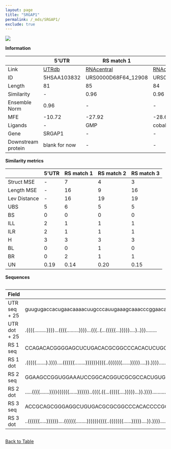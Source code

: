 ```yaml
---
layout: page
title: "SRGAP1"
permalink: /_mds/SRGAP1/
exclude: true
---
```




![](../../alns_9.28.22/aln_5HSAA103832_0.986.png?raw=true)


**Information**

| | 5'UTR       | RS match 1   | RS match 2  | RS match 3 |
| ---- | ----------- | ----------- | ----------- | ----------- |
| Link | <a href="http://utrdb.ba.itb.cnr.it/getutr/5HSAA103832/1" target="_blank" rel="noopener noreferrer">UTRdb</a>   | <a href="https://rnacentral.org/rna/URS0000D68F64/12908" target="_blank" rel="noopener noreferrer">RNAcentral</a>     |<a href="https://rnacentral.org/rna/URS0000AB6B79/227882" target="_blank" rel="noopener noreferrer">RNAcentral</a>  | <a href="https://rnacentral.org/rna/URS0000D69732/12908" target="_blank" rel="noopener noreferrer">RNAcentral</a>   |
| ID | 5HSAA103832     | URS0000D68F64_12908     | URS0000AB6B79_227882     | URS0000D69732_12908     |
| Length | 81     |  85    | 84   |  85    |
| Similarity | - | 0.96 | 0.96 | 0.95 |
| Ensemble Norm | 0.96 | - | - | - |
| MFE | -10.72 | -27.92 | -28.67 | -35.92 |
| Ligands | - | GMP | cobalamin | GMP |
| Gene | SRGAP1 | - | - | - |
| Downstream protein | blank for now    |    -    | -  | - |


**Similarity metrics**

| | 5'UTR       | RS match 1   | RS match 2  | RS match 3 |
| ---- | ----------- | ----------- | ----------- | ----------- |
| Struct MSE | - | 7 | 4 | 3 |
| Length MSE | - | 16 | 9 | 16 |
| Lev Distance | - | 16 | 19 | 19 |
| UBS| 5 | 6 | 5 | 5 |
| BS | 0 | 0 | 0 | 0 |
| ILL | 2 | 1 | 1 | 1 |
| ILR | 2 | 1 | 1 | 1 |
| H | 3 | 3 | 3 | 3 |
| BL | 0 | 0 | 1 | 0 |
| BR | 0 | 2 | 1 | 1 |
| UN | 0.19 | 0.14 | 0.20 | 0.15 |

**Sequences**


<div style="overflow-x:auto;">

<table>
<colgroup>
<col width="30%" />
<col width="70%" />
</colgroup>
<thead>
<tr class="header">
<th>Field</th>
<th>Description</th>
</tr>
</thead>
<tbody>
<tr>
<td markdown="span">UTR seq + 25 </td>
<td markdown="span"> guugugaccacugaacaaaacuugcccauugaaagcaaacccggaacagcuggauaATGTCCACCCCGAGCCGATTCAAGA </td>
</tr>
<tr>
<td markdown="span">UTR dot + 25  </td>
<td markdown="span"> .((((.........))))...((((.........))))...(((..(...(((((...)))))....)..)))........
</td>
</tr>


<tr>
<td markdown="span">RS 1 seq </td>
<td markdown="span"> CCAGACACGGGGAGCUCUGACACGCGGCCCACACUCUGGCCGCCGGGACCGCGCCGAGCCACUGGCGAGACCGACCCGCGAUGAG
</td>
</tr>


<tr>
<td markdown="span">RS 1 dot </td>
<td markdown="span"> .(((((.......).))))....((((((........))))))((((..(((((((......)))))....)).)))).......
</td>
</tr>


<tr>
<td markdown="span">RS 2 seq </td>
<td markdown="span"> GGAAGCCGGUGGAAAUCCGGCACGGUCGCGCCACUGUGAACGAGACGAGCCGCCCCGAUGGGCGAAGCGCCUCGCAAGUCAGAC
</td>
</tr>


<tr>
<td markdown="span">RS 2 dot </td>
<td markdown="span"> .....((((.......))))((((((......))))))..((((.((...(((((....)))))...)).))))..........
</td>
</tr>


<tr>
<td markdown="span">RS 3 seq </td>
<td markdown="span"> ACCGCAGCGGGAGGCUGUGACGCGCGGCCCACACCCCGGCCGCCGGGACCGCGCCGAGCCACUGGCGAGACCGACCCGUAUAUGG
</td>
</tr>


<tr>
<td markdown="span">RS 3 dot </td>
<td markdown="span"> ..((((((.....))))))....((((((........))))))((((..(((((((......)))))....)).)))).......
</td>
</tr>

</tbody>
</table>


</div>


[Back to Table](../../display)
